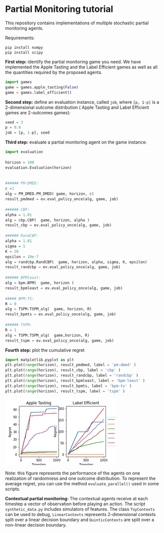 # Partial Monitoring tutorial

This repository contains implementations of multiple stochastic partial monitoring agents.

Requirements:
```
pip install numpy
pip install scipy
```

**First step:** identify the partial monitoring game you need. We have implemented the Apple Tasting and the Label Efficient games as well as all the quantities required by the proposed agents. 

```python
import games
game = games.apple_tasting(False)
game = games.label_efficient()
```

**Second step:** define an evaluation instance, called ```job```, where ```[p, 1-p]``` is a 2-dimensional outcome distribution ( Apple Tasting and Label Efficient games are 2-outcomes games):
```python
seed = 3
p = 0.8
job = [p, 1-p], seed 
```

**Third step:** evaluate a partial monitoring agent on the game instance:

```python
import evaluation

horizon = 100
evaluation.Evaluation(horizon)


###### PM-DMED:
c =1 
alg = PM_DMED.PM_DMED( game, horizon, c) 
result_pmdmed = ev.eval_policy_once(alg, game, job)

###### CBP:
alpha = 1.01
alg = cbp.CBP(  game, horizon, alpha )
result_cbp = ev.eval_policy_once(alg, game, job)

###### RandCBP:
alpha = 1.01
sigma = 1
K = 20
epsilon = 10e-7
alg = randcbp.RandCBP(  game, horizon, alpha, sigma, K, epsilon) 
result_randcbp = ev.eval_policy_once(alg, game, job)

###### BPMleast:
alg = bpm.BPM(  game, horizon )
result_bpmleast = ev.eval_policy_once(alg, game, job)

##### BPM-TS:
R = 0
alg = TSPM.TSPM_alg(  game, horizon, R) 
result_bpmts = ev.eval_policy_once(alg, game, job)

###### TSPM:
R = 1
alg = TSPM.TSPM_alg(  game,horizon, R) 
result_tspm = ev.eval_policy_once(alg, game, job)
```

**Fourth step:** plot the cumulative regret

```python
import matplotlib.pyplot as plt
plt.plot(range(horizon), result_pmdmed, label = 'pm-dmed' )
plt.plot(range(horizon), result_cbp, label = 'cbp' )
plt.plot(range(horizon), result_randcbp, label = 'randcbp' )
plt.plot(range(horizon), result_bpmleast, label = 'bpm-least' )
plt.plot(range(horizon), result_bpmts, label = 'bpm-ts' )
plt.plot(range(horizon), result_tspm, label = 'tspm' )
```

![Alt text](./partial_monitoring/tutorial.png "Example")

Note: this figure represents the performance of the agents on one realization of randomness and one outcome distribution.
To represent the average regret, you can use the method ```evaluate_parallel()``` used in some scripts.

**Contextual partial monitoring:** The contextual agents receive at each timestep a vector of observation before playing an action. The script ```synthetic_data.py``` includes simulators of features. The class ```ToyContexts``` can be used to debug, ```LinearContexts``` represents 2-dimensional contexts split over a linear decision boundary and ```QuinticContexts``` are split over a non-linear decision boundary. 
